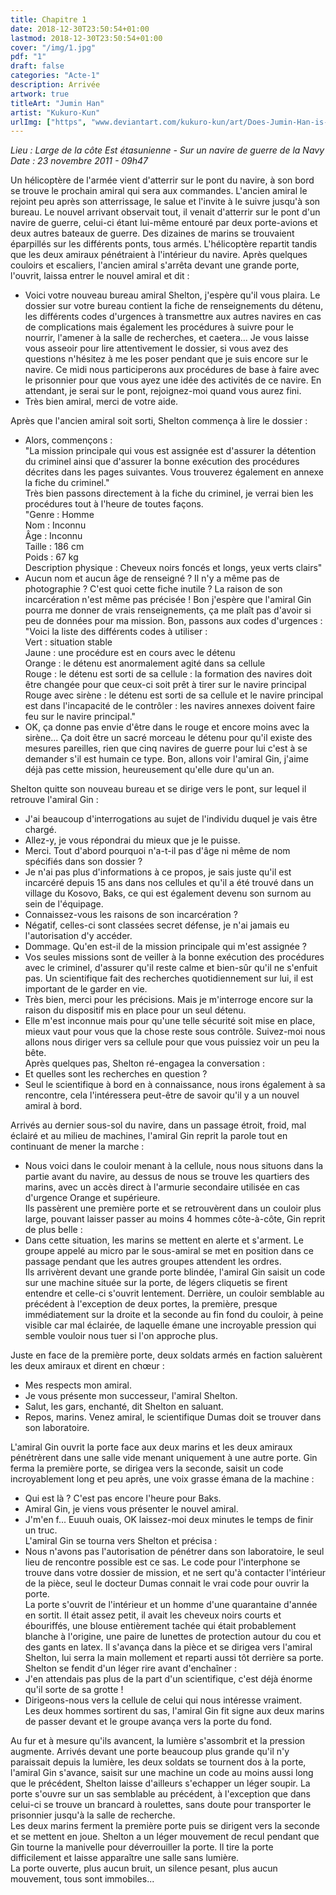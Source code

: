 ```yaml
---
title: Chapitre 1
date: 2018-12-30T23:50:54+01:00
lastmod: 2018-12-30T23:50:54+01:00
cover: "/img/1.jpg"
pdf: "1"
draft: false
categories: "Acte-1"
description: Arrivée
artwork: true
titleArt: "Jumin Han"
artist: "Kukuro-Kun"
urlImg: ["https", "www.deviantart.com/kukuro-kun/art/Does-Jumin-Han-is-BAE-636692554"]
---
```

_Lieu : Large de la côte Est étasunienne - Sur un navire de guerre de la Navy   
Date : 23 novembre 2011 - 09h47_   
    
Un hélicoptère de l'armée vient d'atterrir sur le pont du navire, à son bord se trouve le prochain amiral qui sera aux commandes. L'ancien amiral le rejoint peu après son atterrissage, le salue et l'invite à le suivre jusqu'à son bureau. Le nouvel arrivant observait tout, il venait d'atterrir sur le pont d'un navire de guerre, celui-ci étant lui-même entouré par deux porte-avions et deux autres bateaux de guerre. Des dizaines de marins se trouvaient éparpillés sur les différents ponts, tous armés. L'hélicoptère repartit tandis que les deux amiraux pénétraient à l'intérieur du navire. Après quelques couloirs et escaliers, l'ancien amiral s'arrêta devant une grande porte, l'ouvrit, laissa entrer le nouvel amiral et dit :  
- Voici votre nouveau bureau amiral Shelton, j'espère qu'il vous plaira. Le dossier sur votre bureau contient la fiche de renseignements du détenu, les différents codes d'urgences à transmettre aux autres navires en cas de complications mais également les procédures à suivre pour le nourrir, l'amener à la salle de recherches, et caetera... Je vous laisse vous asseoir pour lire attentivement le dossier, si vous avez des questions n'hésitez à me les poser pendant que je suis encore sur le navire. Ce midi nous participerons aux procédures de base à faire avec le prisonnier pour que vous ayez une idée des activités de ce navire. En attendant, je serai sur le pont, rejoignez-moi quand vous aurez fini.  
- Très bien amiral, merci de votre aide.  
  
Après que l'ancien amiral soit sorti, Shelton commença à lire le dossier :  
- Alors, commençons :  
"La mission principale qui vous est assignée est d'assurer la détention du criminel ainsi que d'assurer la bonne exécution des procédures décrites dans les pages suivantes. Vous trouverez également en annexe la fiche du criminel."  
Très bien passons directement à la fiche du criminel, je verrai bien les procédures tout à l'heure de toutes façons.  
"Genre : Homme  
Nom : Inconnu  
Âge : Inconnu  
Taille : 186 cm  
Poids : 67 kg  
Description physique : Cheveux noirs foncés et longs, yeux verts clairs"  
- Aucun nom et aucun âge de renseigné ? Il n'y a même pas de photographie ? C'est quoi cette fiche inutile ? La raison de son incarcération n'est même pas précisée ! Bon j'espère que l'amiral Gin pourra me donner de vrais renseignements, ça me plaît pas d'avoir si peu de données pour ma mission. Bon, passons aux codes d'urgences :  
"Voici la liste des différents codes à utiliser :  
Vert : situation stable  
Jaune : une procédure est en cours avec le détenu  
Orange : le détenu est anormalement agité dans sa cellule  
Rouge : le détenu est sorti de sa cellule : la formation des navires doit être changée pour que ceux-ci soit prêt à tirer sur le navire principal  
Rouge avec sirène : le détenu est sorti de sa cellule et le navire principal est dans l'incapacité de le contrôler : les navires annexes doivent faire feu sur le navire principal."  
- OK, ça donne pas envie d'être dans le rouge et encore moins avec la sirène... Ça doit être un sacré morceau le détenu pour qu'il existe des mesures pareilles, rien que cinq navires de guerre pour lui c'est à se demander s'il est humain ce type. Bon, allons voir l'amiral Gin, j'aime déjà pas cette mission, heureusement qu'elle dure qu'un an.  
  
Shelton quitte son nouveau bureau et se dirige vers le pont, sur lequel il retrouve l'amiral Gin :  
- J'ai beaucoup d'interrogations au sujet de l'individu duquel je vais être chargé.  
- Allez-y, je vous répondrai du mieux que je le puisse.  
- Merci. Tout d'abord pourquoi n'a-t-il pas d'âge ni même de nom spécifiés dans son dossier ?  
- Je n'ai pas plus d'informations à ce propos, je sais juste qu'il est incarcéré depuis 15 ans dans nos cellules et qu'il a été trouvé dans un village du Kosovo, Baks, ce qui est également devenu son surnom au sein de l'équipage.  
- Connaissez-vous les raisons de son incarcération ?  
- Négatif, celles-ci sont classées secret défense, je n'ai jamais eu l'autorisation d'y accéder.  
- Dommage. Qu'en est-il de la mission principale qui m'est assignée ?  
- Vos seules missions sont de veiller à la bonne exécution des procédures avec le criminel, d'assurer qu'il reste calme et bien-sûr qu'il ne s'enfuit pas. Un scientifique fait des recherches quotidiennement sur lui, il est important de le garder en vie.  
- Très bien, merci pour les précisions. Mais je m'interroge encore sur la raison du dispositif mis en place pour un seul détenu.  
- Elle m'est inconnue mais pour qu'une telle sécurité soit mise en place, mieux vaut pour vous que la chose reste sous contrôle. Suivez-moi nous allons nous diriger vers sa cellule pour que vous puissiez voir un peu la bête.  
Après quelques pas, Shelton ré-engagea la conversation :   
- Et quelles sont les recherches en question ?  
- Seul le scientifique à bord en à connaissance, nous irons également à sa rencontre, cela l'intéressera peut-être de savoir qu'il y a un nouvel amiral à bord.   
   
Arrivés au dernier sous-sol du navire, dans un passage étroit, froid, mal éclairé et au milieu de machines, l'amiral Gin reprit la parole tout en continuant de mener la marche :  
- Nous voici dans le couloir menant à la cellule, nous nous situons dans la partie avant du navire, au dessus de nous se trouve les quartiers des marins, avec un accès direct à l'armurie secondaire utilisée en cas d'urgence Orange et supérieure.   
Ils passèrent une première porte et se retrouvèrent dans un couloir plus large, pouvant laisser passer au moins 4 hommes côte-à-côte, Gin reprit de plus belle :  
- Dans cette situation, les marins se mettent en alerte et s'arment. Le groupe appelé au micro par le sous-amiral se met en position dans ce passage pendant que les autres groupes attendent les ordres.  
Ils arrivèrent devant une grande porte blindée, l'amiral Gin saisit un code sur une machine située sur la porte, de légers cliquetis se firent entendre et celle-ci s'ouvrit lentement. Derrière, un couloir semblable au précédent à l'exception de deux portes, la première, presque immédiatement sur la droite et la seconde au fin fond du couloir, à peine visible car mal éclairée, de laquelle émane une incroyable pression qui semble vouloir nous tuer si l'on approche plus.  
  
Juste en face de la première porte, deux soldats armés en faction saluèrent les deux amiraux et dirent en chœur :  
- Mes respects mon amiral.  
- Je vous présente mon successeur, l'amiral Shelton.  
- Salut, les gars, enchanté, dit Shelton en saluant.  
- Repos, marins. Venez amiral, le scientifique Dumas doit se trouver dans son laboratoire.  
  
L'amiral Gin ouvrit la porte face aux deux marins et les deux amiraux pénétrèrent dans une salle vide menant uniquement à une autre porte. Gin ferma la première porte, se dirigea vers la seconde, saisit un code incroyablement long et peu après, une voix grasse émana de la machine :  
- Qui est là ? C'est pas encore l'heure pour Baks.   
- Amiral Gin, je viens vous présenter le nouvel amiral.  
- J'm'en f... Euuuh ouais, OK laissez-moi deux minutes le temps de finir un truc.  
L'amiral Gin se tourna vers Shelton et précisa :  
- Nous n'avons pas l'autorisation de pénétrer dans son laboratoire, le seul lieu de rencontre possible est ce sas. Le code pour l'interphone se trouve dans votre dossier de mission, et ne sert qu'à contacter l'intérieur de la pièce, seul le docteur Dumas connait le vrai code pour ouvrir la porte.  
La porte s'ouvrit de l'intérieur et un homme d'une quarantaine d'année en sortit. Il était assez petit, il avait les cheveux noirs courts et ébouriffés, une blouse entièrement tachée qui était probablement blanche à l'origine, une paire de lunettes de protection autour du cou et des gants en latex. Il s'avança dans la pièce et se dirigea vers l'amiral Shelton, lui serra la main mollement et reparti aussi tôt derrière sa porte.  
Shelton se fendit d'un léger rire avant d'enchaîner :  
- J'en attendais pas plus de la part d'un scientifique, c'est déjà énorme qu'il sorte de sa grotte !  
- Dirigeons-nous vers la cellule de celui qui nous intéresse vraiment.  
Les deux hommes sortirent du sas, l'amiral Gin fit signe aux deux marins de passer devant et le groupe avança vers la porte du fond.   

Au fur et à mesure qu'ils avancent, la lumière s'assombrit et la pression augmente. Arrivés devant une porte beaucoup plus grande qu'il n'y paraissait depuis la lumière, les deux soldats se tournent dos à la porte, l'amiral Gin s'avance, saisit sur une machine un code au moins aussi long que le précédent, Shelton laisse d'ailleurs s'echapper un léger soupir. La porte s'ouvre sur un sas semblable au précédent, à l'exception que dans celui-ci se trouve un brancard à roulettes, sans doute pour transporter le prisonnier jusqu'à la salle de recherche.   
Les deux marins ferment la première porte puis se dirigent vers la seconde et se mettent en joue. Shelton a un léger mouvement de recul pendant que Gin tourne la manivelle pour déverrouiller la porte. Il tire la porte difficilement et laisse apparaître une salle sans lumière.   
La porte ouverte, plus aucun bruit, un silence pesant, plus aucun mouvement, tous sont immobiles...  